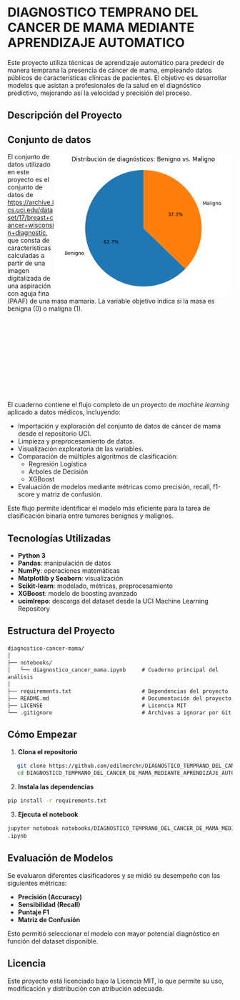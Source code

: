 # DIAGNOSTICO TEMPRANO DEL CANCER DE MAMA MEDIANTE APRENDIZAJE AUTOMATICO

Este proyecto utiliza técnicas de aprendizaje automático para predecir de manera temprana la presencia de cáncer de mama, empleando datos públicos de características clínicas de pacientes. El objetivo es desarrollar modelos que asistan a profesionales de la salud en el diagnóstico predictivo, mejorando así la velocidad y precisión del proceso.

## Descripción del Proyecto
## Conjunto de datos
</head>
<body>

<img src="img/1.png" width="400" align="right"/>

El conjunto de datos utilizado en este proyecto es el conjunto de datos de https://archive.ics.uci.edu/dataset/17/breast+cancer+wisconsin+diagnostic, que consta de características calculadas a partir de una imagen digitalizada de una aspiración con aguja fina (PAAF) de una masa mamaria. La variable objetivo indica si la masa es benigna (0) o maligna (1).

<br><br><br><br><br><br><br><br><br><br>

El cuaderno contiene el flujo completo de un proyecto de *machine learning* aplicado a datos médicos, incluyendo:

- Importación y exploración del conjunto de datos de cáncer de mama desde el repositorio UCI.
- Limpieza y preprocesamiento de datos.
- Visualización exploratoria de las variables.
- Comparación de múltiples algoritmos de clasificación:
  - Regresión Logística
  - Árboles de Decisión
  - XGBoost
- Evaluación de modelos mediante métricas como precisión, recall, f1-score y matriz de confusión.

Este flujo permite identificar el modelo más eficiente para la tarea de clasificación binaria entre tumores benignos y malignos.

## Tecnologías Utilizadas

- **Python 3**
- **Pandas**: manipulación de datos
- **NumPy**: operaciones matemáticas
- **Matplotlib y Seaborn**: visualización
- **Scikit-learn**: modelado, métricas, preprocesamiento
- **XGBoost**: modelo de boosting avanzado
- **ucimlrepo**: descarga del dataset desde la UCI Machine Learning Repository

## Estructura del Proyecto

```
diagnostico-cancer-mama/
│
├── notebooks/
│   └── diagnostico_cancer_mama.ipynb     # Cuaderno principal del análisis
│
├── requirements.txt                      # Dependencias del proyecto
├── README.md                             # Documentación del proyecto
├── LICENSE                               # Licencia MIT
└── .gitignore                            # Archivos a ignorar por Git
```

## Cómo Empezar

1. **Clona el repositorio**
```bash
   git clone https://github.com/edilmerchn/DIAGNOSTICO_TEMPRANO_DEL_CANCER_DE_MAMA_MEDIANTE_APRENDIZAJE_AUTOMATICO
   cd DIAGNOSTICO_TEMPRANO_DEL_CANCER_DE_MAMA_MEDIANTE_APRENDIZAJE_AUTOMATICO
```

2. **Instala las dependencias**
```bash
pip install -r requirements.txt
```

3. **Ejecuta el notebook**
```bash
jupyter notebook notebooks/DIAGNOSTICO_TEMPRANO_DEL_CANCER_DE_MAMA_MEDIANTE_APRENDIZAJE_AUTOMATICO
.ipynb
```

## Evaluación de Modelos

Se evaluaron diferentes clasificadores y se midió su desempeño con las siguientes métricas:

- **Precisión (Accuracy)**
- **Sensibilidad (Recall)**
- **Puntaje F1**
- **Matriz de Confusión**

Esto permitió seleccionar el modelo con mayor potencial diagnóstico en función del dataset disponible.

## Licencia

Este proyecto está licenciado bajo la Licencia MIT, lo que permite su uso, modificación y distribución con atribución adecuada.
